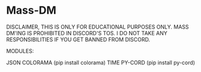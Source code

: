 # Mass-DM
DISCLAIMER, THIS IS ONLY FOR EDUCATIONAL PURPOSES ONLY. MASS DM'ING IS PROHIBITED IN DISCORD'S TOS.
I DO NOT TAKE ANY RESPONSIBILITIES IF YOU GET BANNED FROM DISCORD.

MODULES:

JSON
COLORAMA (pip install colorama)
TIME
PY-CORD (pip install py-cord)

